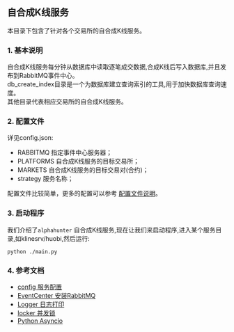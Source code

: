 
## 自合成K线服务

本目录下包含了针对各个交易所的自合成K线服务。

### 1. 基本说明

自合成K线服务每分钟从数据库中读取逐笔成交数据,合成K线后写入数据库,并且发布到RabbitMQ事件中心。  
db_create_index目录是一个为数据库建立查询索引的工具,用于加快数据库查询速度。  
其他目录代表相应交易所的自合成K线服务。


### 2. 配置文件

详见config.json:
- RABBITMQ 指定事件中心服务器；
- PLATFORMS 自合成K线服务的目标交易所；
- MARKETS 自合成K线服务的目标交易对(合约)；
- strategy 服务名称；

配置文件比较简单，更多的配置可以参考 [配置文件说明](../docs/configure/README.md)。


### 3. 启动程序

我们介绍了`alphahunter` 自合成K线服务,现在让我们来启动程序,进入某个服务目录,如klinesrv/huobi,然后运行:
```text
python ./main.py
```


### 4. 参考文档

- [config 服务配置](../docs/configure/README.md)
- [EventCenter 安装RabbitMQ](../docs/others/rabbitmq_deploy.md)
- [Logger 日志打印](../docs/others/logger.md)
- [locker 并发锁](../docs/others/locker.md)
- [Python Asyncio](https://docs.python.org/3/library/asyncio.html)
